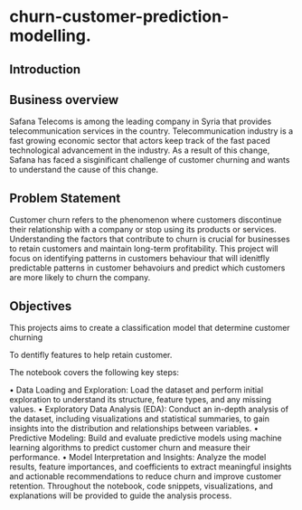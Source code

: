 # churn-customer-prediction-modelling.
## Introduction
## Business overview
Safana Telecoms is among the leading company in Syria that provides telecommunication services in the country. Telecommunication industry is a fast growing economic sector that actors keep track of the fast paced technological advancement in the industry. As a result of this change, Safana has faced a sisginificant challenge of customer churning and wants to understand the cause of this change.

## Problem Statement
Customer churn refers to the phenomenon where customers discontinue their relationship with a company or stop using its products or services. Understanding the factors that contribute to churn is crucial for businesses to retain customers and maintain long-term profitability. This project will focus on identifying patterns in customers behaviour that will idenitfly predictable patterns in customer behavoiurs and predict which customers are more likely to churn the company.



## Objectives
This projects aims to create a classification model that determine customer churning

To dentifly features to help retain customer.

The notebook covers the following key steps:

•	Data Loading and Exploration: Load the dataset and perform initial exploration to understand its structure, feature types, and any missing values.
•	Exploratory Data Analysis (EDA): Conduct an in-depth analysis of the dataset, including visualizations and statistical summaries, to gain insights into the distribution and relationships between variables.
•	Predictive Modeling: Build and evaluate predictive models using machine learning algorithms to predict customer churn and measure their performance.
•	Model Interpretation and Insights: Analyze the model results, feature importances, and coefficients to extract meaningful insights and actionable recommendations to reduce churn and improve customer retention.
Throughout the notebook, code snippets, visualizations, and explanations will be provided to guide the analysis process.
